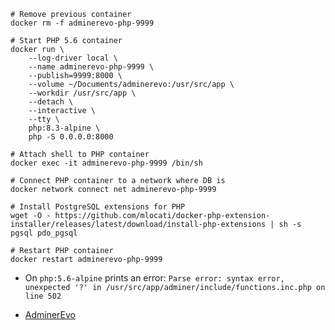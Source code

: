 ```shell
# Remove previous container
docker rm -f adminerevo-php-9999

# Start PHP 5.6 container
docker run \
	--log-driver local \
	--name adminerevo-php-9999 \
	--publish=9999:8000 \
	--volume ~/Documents/adminerevo:/usr/src/app \
	--workdir /usr/src/app \
	--detach \
	--interactive \
	--tty \
	php:8.3-alpine \
	php -S 0.0.0.0:8000

# Attach shell to PHP container
docker exec -it adminerevo-php-9999 /bin/sh

# Connect PHP container to a network where DB is
docker network connect net adminerevo-php-9999

# Install PostgreSQL extensions for PHP
wget -O - https://github.com/mlocati/docker-php-extension-installer/releases/latest/download/install-php-extensions | sh -s pgsql pdo_pgsql

# Restart PHP container
docker restart adminerevo-php-9999
```

* On `php:5.6-alpine` prints an error: `Parse error: syntax error, unexpected '?' in /usr/src/app/adminer/include/functions.inc.php on line 502`

* [AdminerEvo](http://localhost:9999/adminer)
